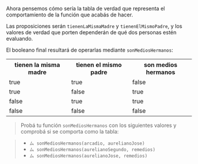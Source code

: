 Ahora pensemos cómo sería la tabla de verdad que representa el comportamiento de la función que acabás de hacer.
 
Las proposiciones serán `tienenLaMismaMadre` y `tienenElMismoPadre`, y los valores de verdad que porten dependerán de qué dos personas estén evaluando.

El booleano final resultará de operarlas mediante `sonMediosHermanos`:

<table class="table table-striped table-bordered table-condensed text-center">
  <tr>
    <th class ="text-center" style="padding: 5px">tienen la misma madre</th>
    <th class ="text-center" style="padding: 5px">tienen el mismo padre</th>
    <th class ="text-center" style="padding: 5px">son medios hermanos</th>
  </tr>
  <tr>
    <td>true</td>
    <td>true</td>
    <td>false</td>
  </tr>
  <tr>
    <td>true</td>
    <td>false</td>
    <td>true</td>
  </tr>
  <tr>
    <td>false</td>
    <td>true</td>
    <td>true</td>
  </tr>
  <tr>
    <td>false</td>
    <td>false</td>
    <td>false</td>
  </tr>
</table>

> Probá tu función `sonMediosHermanos` con los siguientes valores y comprobá si se comporta como la tabla:
 
>* `ム sonMediosHermanos(arcadio, aurelianoJose)`
>* `ム sonMediosHermanos(aurelianoSegundo, remedios)`
>* `ム sonMediosHermanos(aurelianoJose, remedios)`

